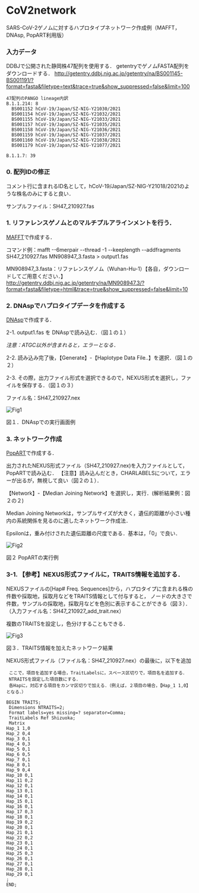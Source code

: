 # CoV2network

SARS-CoV-2ゲノムに対するハプロタイプネットワーク作成例（MAFFT，DNAsp, PopART利用版）

### 入力データ

DDBJで公開された静岡株47配列を使用する．
getentryでゲノムFASTA配列をダウンロードする．
http://getentry.ddbj.nig.ac.jp/getentry/na/BS001145-BS001191/?format=fasta&filetype=text&trace=true&show_suppressed=false&limit=100
```
47配列のPANGO lineage内訳
B.1.1.214: 8
  BS001152 hCoV-19/Japan/SZ-NIG-Y21030/2021
  BS001154 hCoV-19/Japan/SZ-NIG-Y21032/2021
  BS001155 hCoV-19/Japan/SZ-NIG-Y21033/2021
  BS001157 hCoV-19/Japan/SZ-NIG-Y21035/2021
  BS001158 hCoV-19/Japan/SZ-NIG-Y21036/2021
  BS001159 hCoV-19/Japan/SZ-NIG-Y21037/2021
  BS001160 hCoV-19/Japan/SZ-NIG-Y21038/2021
  BS001179 hCoV-19/Japan/SZ-NIG-Y21077/2021

B.1.1.7: 39
```
### 0. 配列IDの修正
 コメント行に含まれるID名として，hCoV-19/Japan/SZ-NIG-Y21018/2021のような株名のみにすると良い．
 
 サンプルファイル：SH47_210927.fas
 
 
### 1. リファレンスゲノムとのマルチプルアラインメントを行う．
 [MAFFT](https://mafft.cbrc.jp/alignment/software/)で作成する．
 
 コマンド例：mafft --6merpair --thread -1 --keeplength --addfragments SH47_210927.fas MN908947_3.fasta > output1.fas

 MN908947_3.fasta：リファレンスゲノム（Wuhan-Hu-1）【各自，ダウンロードしてご用意ください．】
 http://getentry.ddbj.nig.ac.jp/getentry/na/MN908947.3/?format=fasta&filetype=html&trace=true&show_suppressed=false&limit=10

### 2. DNAspでハプロタイプデータを作成する
  [DNAsp](http://www.ub.edu/dnasp/)で作成する．

2-1. output1.fas を DNAspで読み込む．（図１の１）

*注意：ATGC以外が含まれると，エラーとなる．*

2-2. 読み込み完了後，【Generate】-【Haplotype Data File..】を選択．（図１の２）

2-3. その際，出力ファイル形式を選択できるので，NEXUS形式を選択し，ファイルを保存する．（図１の３）

ファイル名：SH47_210927.nex

![Fig1](https://user-images.githubusercontent.com/89957075/134689148-6e42e2a4-7ebd-4976-8432-cdae9668b70d.PNG)

図１．DNAspでの実行画面例

### 3. ネットワーク作成
   [PopART](http://popart.otago.ac.nz/index.shtml)で作成する．
   
   出力されたNEXUS形式ファイル（SH47_210927.nex)を入力ファイルとして，PopARTで読み込む．
    【注意】読み込んだとき，CHARLABELSについて，エラーが出るが，無視して良い（図２の１）．
 
 【Network】-【Median Joining Network】を選択し，実行．(解析結果例：図２の２)
  
  Median Joining Networkは，サンプルサイズが大きく，遺伝的距離が小さい種内の系統関係を見るのに適したネットワーク作成法．
  
  Epsilonは，重み付けされた遺伝距離の尺度である．基本は，「0」で良い．
  
![Fig2](https://user-images.githubusercontent.com/89957075/134666234-d1ed8f60-1b90-4740-85d6-57a1ab267804.PNG)

図２ PopARTの実行例

### 3-1. 【参考】NEXUS形式ファイルに，TRAITS情報を追加する．
 
  NEXUSファイルの[Hap#  Freq. Sequences]から，ハプロタイプに含まれる株の件数や採取地，採取月などをTRAITS情報として付与すると，
  ノードの大きさで件数，サンプルの採取地，採取月などを色別に表示することができる（図３）．（入力ファイル名：SH47_210927_add_trait.nex）
  
  複数のTRAITSを設定し，色分けすることもできる．

![Fig3](https://user-images.githubusercontent.com/89957075/134686954-44680b80-b1b6-462e-97fc-f488c953ce10.png)

図３．TRAITS情報を加えたネットワーク結果
 
  NEXUS形式ファイル（ファイル名：SH47_210927.nex）の最後に，以下を追加
 
 
 ```
  ここで，項目を追加する場合，TraitLabelsに，スペース区切りで，項目名を追加する．
  NTRAITSを設定した項目数にする．
  各Hapに，対応する項目をカンマ区切りで加える．（例えば，２項目の場合，【Hap_1 1,0】となる．）
 
 BEGIN TRAITS;
  Dimensions NTRAITS=2;
  Format labels=yes missing=? separator=Comma;
  TraitLabels Ref Shizuoka;
  Matrix
Hap_1 1,0
Hap_2 0,4
Hap_3 0,1
Hap_4 0,3
Hap_5 0,1
Hap_6 0,5
Hap_7 0,1
Hap_8 0,1
Hap_9 0,4
Hap_10 0,1
Hap_11 0,2
Hap_12 0,1
Hap_13 0,1
Hap_14 0,1
Hap_15 0,1
Hap_16 0,1
Hap_17 0,3
Hap_18 0,1
Hap_19 0,2
Hap_20 0,1
Hap_21 0,1
Hap_22 0,2
Hap_23 0,1
Hap_24 0,1
Hap_25 0,3
Hap_26 0,1
Hap_27 0,1
Hap_28 0,1
Hap_29 0,1
;
END;
 ```
